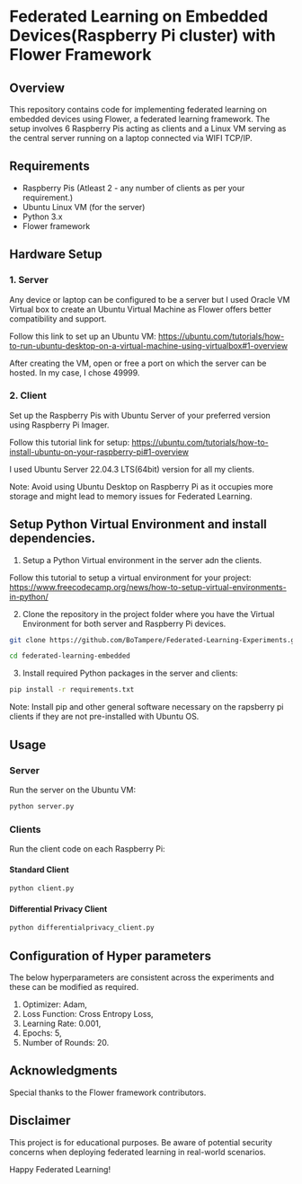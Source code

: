 # Federated Learning on Embedded Devices(Raspberry Pi cluster) with Flower Framework

## Overview

This repository contains code for implementing federated learning on embedded devices using Flower, a federated learning framework. The setup involves 6 Raspberry Pis acting as clients and a Linux VM serving as the central server running on a laptop connected via WIFI TCP/IP.

## Requirements

- Raspberry Pis (Atleast 2 - any number of clients as per your requirement.)
- Ubuntu Linux VM (for the server)
- Python 3.x
- Flower framework

## Hardware Setup

### 1. Server
Any device or laptop can be configured to be a server but I used Oracle VM Virtual box to create an Ubuntu Virtual Machine as Flower offers better compatibility and support.

Follow this link to set up an Ubuntu VM: https://ubuntu.com/tutorials/how-to-run-ubuntu-desktop-on-a-virtual-machine-using-virtualbox#1-overview

After creating the VM, open or free a port on which the server can be hosted. In my case, I chose 49999.

### 2. Client

Set up the Raspberry Pis with Ubuntu Server of your preferred version using Raspberry Pi Imager.

Follow this tutorial link for setup: https://ubuntu.com/tutorials/how-to-install-ubuntu-on-your-raspberry-pi#1-overview

I used Ubuntu Server 22.04.3 LTS(64bit) version for all my clients.

Note: Avoid using Ubuntu Desktop on Raspberry Pi as it occupies more storage and might lead to memory issues for Federated Learning.

## Setup Python Virtual Environment and install dependencies.

1. Setup a Python Virtual environment in the server adn the clients.

Follow this tutorial to setup a virtual environment for your project: https://www.freecodecamp.org/news/how-to-setup-virtual-environments-in-python/

2. Clone the repository in the project folder where you have the Virtual Environment for both server and Raspberry Pi devices.

  
```bash
git clone https://github.com/BoTampere/Federated-Learning-Experiments.git

cd federated-learning-embedded
 ```

3. Install required Python packages in the server and clients:

  
```bash
pip install -r requirements.txt
```  
Note: Install pip and other general software necessary on the rapsberry pi clients if they are not pre-installed with Ubuntu OS.

## Usage

### Server

Run the server on the Ubuntu VM:

```bash
python server.py
```
### Clients

Run the client code on each Raspberry Pi:

#### Standard Client

```bash
python client.py
```
#### Differential Privacy Client

```bash
python differentialprivacy_client.py
```
## Configuration of Hyper parameters

The below hyperparameters are consistent across the experiments and these can be modified as required.

1. Optimizer: Adam, 
2. Loss Function: Cross Entropy Loss, 
3. Learning Rate: 0.001, 
4. Epochs: 5, 
5. Number of Rounds: 20.

## Acknowledgments

Special thanks to the Flower framework contributors.

## Disclaimer

This project is for educational purposes. Be aware of potential security concerns when deploying federated learning in real-world scenarios.

Happy Federated Learning!
